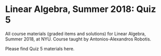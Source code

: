 # Linear Algebra, Summer 2018: Quiz 5
All course materials (graded items and solutions) for Linear Algebra, Summer 2018, at NYU. Course taught by Antonios-Alexandros Robotis.

Please find Quiz 5 materials here.

